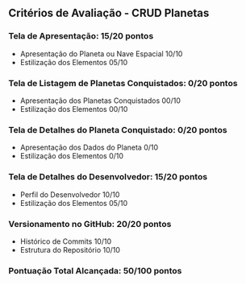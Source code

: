 ## Critérios de Avaliação - CRUD Planetas

### Tela de Apresentação: 15/20 pontos

- Apresentação do Planeta ou Nave Espacial 10/10
- Estilização dos Elementos 05/10

### Tela de Listagem de Planetas Conquistados: 0/20 pontos

- Apresentação dos Planetas Conquistados 00/10
- Estilização dos Elementos 00/10

### Tela de Detalhes do Planeta Conquistado: 0/20 pontos

- Apresentação dos Dados do Planeta 0/10
- Estilização dos Elementos 0/10

### Tela de Detalhes do Desenvolvedor: 15/20 pontos

- Perfil do Desenvolvedor 10/10
- Estilização dos Elementos 05/10

### Versionamento no GitHub: 20/20 pontos

- Histórico de Commits 10/10
- Estrutura do Repositório 10/10

### Pontuação Total Alcançada: 50/100 pontos

